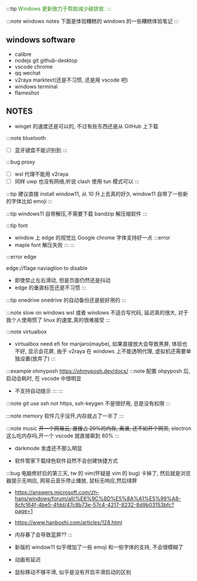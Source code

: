 :::tip
<iconify-icon icon="fluent:leaf-two-20-regular" style="color: #2c8d11;" />
Windows 更新致力于帮助减少碳排放.
:::

:::note windows notes
下面是体验糟糕的 windows 的一些糟糕体验笔记
:::

## windows software

* calibre
* nodejs  git github-desktop
* vscode chrome
* qq wechat 
* v2raya marktext(还是不习惯, 还是用 vscode 吧)  
* windows terminal
* flameshot

## NOTES

* winget 的速度还是可以的, 不过有些东西还是从 GitHub 上下载

:::note bluetooth
- [ ] 蓝牙键盘不能识别到
:::

:::bug proxy
- [ ] wsl 代理不能用 v2raya
- [ ] 同样 uwp 也没有网络,听说 clash 使用 tun 模式可以
:::

:::tip
建议直接 install window11, 从 10 升上去真的好久
window11 自带了一些新的字体比如 emoji
:::

:::tip
windows11 自带解压,不需要下载 bandzip 解压缩软件
:::

:::tip font
* window 上 edge 的视觉比 Google chrome 字体支持好一点
:::error
* maple font 解压失败
:::
:::

:::error edge

edge://flage naviagtion to disable

* 即使禁止左右滑动, 但是页面仍然还是抖动
* edge 的垂直标签还是不习惯
:::

:::tip onedrive
onedrive 的自动备份还是挺好用的
:::

:::note slow on windows
wsl 或者 windows 不适合写代码, 延迟真的很大, 对于我个人使用惯了 linux 的速度,真的很难接受
::: 

:::note virtualbox
* virtualbox need efi for manjaro(maybe), 如果直接放大会导致黑屏, 体验也不好, 显示会花屏, 由于 v2raya 在 windows 上不能透明代理, 虚拟机还需要单独设置(放弃了)
:::

:::example ohmyposh
https://ohmyposh.dev/docs/
:::note
配置 ohpyposh 后, 启动会耗时, 在 vscode 中很明显
* 不支持自动提示
:::
:::

:::note git
use ssh not https,  ssh-keygen 不是很好用, 总是没有权限
:::

:::note memory
软件几乎没开,内存就占了一半了
:::

:::note music 
~~开一个网易云, 直接占 20%的内存, 离谱, 还不如开个网页,~~ electron 这么吃内存吗,开一个 vscode 就直接飙到 80%
:::

* darkmode 发虚还不那么明显


* 软件管家下载绿色软件自然不会创建快捷方式

:::bug
电脑修好后的第三天, tw 的 vim(怀疑是 vim 的 bug) 卡掉了, 然后就是浏览器提示无响应, 网易云音乐停止播放, 鼠标无响应,然后绿屏
* https://answers.microsoft.com/zh-hans/windows/forum/all/%E6%9C%8D%E5%8A%A1%E5%99%A8-8cfc164f-4be5-4fdd/47c8b73e-57c4-4217-8232-8d9b03153bfc?page=1
* https://www.hanboshi.com/articles/128.html
* 内存暴了会导致蓝屏?? 
:::

* 新版的 window11 似乎增加了一些 emoji 和一些字体的支持, 不会很模糊了
* 动画有延迟
* 鼠标移动不够平滑, 似乎是没有开启平滑启动的区别